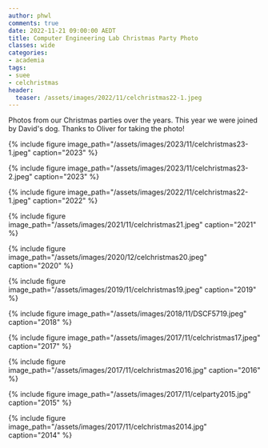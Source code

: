```yaml
---
author: phwl
comments: true
date: 2022-11-21 09:00:00 AEDT
title: Computer Engineering Lab Christmas Party Photo 
classes: wide
categories:
- academia
tags:
- suee
- celchristmas
header:
  teaser: /assets/images/2022/11/celchristmas22-1.jpeg
---
```


Photos from our Christmas parties over the years. This year we were joined by David's dog. Thanks to Oliver for taking the photo!

{% include figure image_path="/assets/images/2023/11/celchristmas23-1.jpeg" caption="2023" %}

{% include figure image_path="/assets/images/2023/11/celchristmas23-2.jpeg" caption="2023" %}

{% include figure image_path="/assets/images/2022/11/celchristmas22-1.jpeg" caption="2022" %}

{% include figure image_path="/assets/images/2021/11/celchristmas21.jpeg" caption="2021" %}

{% include figure image_path="/assets/images/2020/12/celchristmas20.jpeg" caption="2020" %}

{% include figure image_path="/assets/images/2019/11/celchristmas19.jpeg" caption="2019" %}

{% include figure image_path="/assets/images/2018/11/DSCF5719.jpeg" caption="2018" %}

{% include figure image_path="/assets/images/2017/11/celchristmas17.jpeg" caption="2017" %}

{% include figure image_path="/assets/images/2017/11/celchristmas2016.jpg" caption="2016" %}

{% include figure image_path="/assets/images/2017/11/celparty2015.jpg" caption="2015" %}

{% include figure image_path="/assets/images/2017/11/celchristmas2014.jpg" caption="2014" %}

